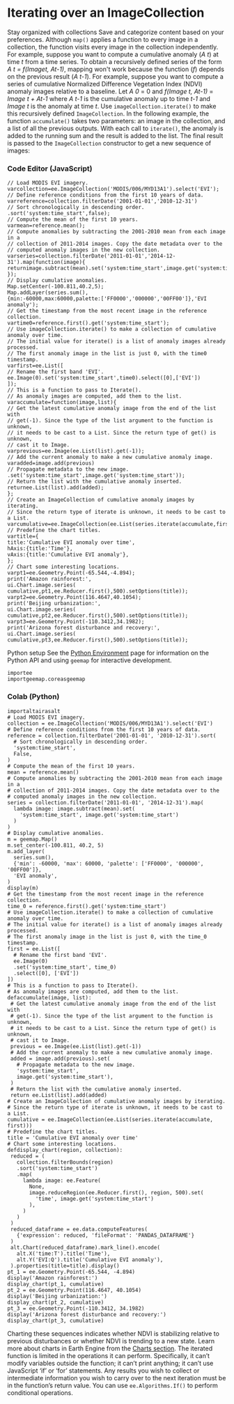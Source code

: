  
#  Iterating over an ImageCollection 
Stay organized with collections  Save and categorize content based on your preferences. 
Although `map()` applies a function to every image in a collection, the function visits every image in the collection independently. For example, suppose you want to compute a cumulative anomaly (_A t_) at time _t_ from a time series. To obtain a recursively defined series of the form _A t = f(Imaget, At-1)_, mapping won't work because the function (_f_) depends on the previous result (_A t-1_). For example, suppose you want to compute a series of cumulative Normalized Difference Vegetation Index (NDVI) anomaly images relative to a baseline. Let _A 0_ = 0 and _f(Image t, At-1)_ = _Image t + At-1_ where _A t-1_ is the cumulative anomaly up to time _t-1_ and _Image t_ is the anomaly at time _t_. Use `imageCollection.iterate()` to make this recursively defined `ImageCollection`. In the following example, the function `accumulate()` takes two parameters: an image in the collection, and a list of all the previous outputs. With each call to `iterate()`, the anomaly is added to the running sum and the result is added to the list. The final result is passed to the `ImageCollection` constructor to get a new sequence of images:
### Code Editor (JavaScript)
```
// Load MODIS EVI imagery.
varcollection=ee.ImageCollection('MODIS/006/MYD13A1').select('EVI');
// Define reference conditions from the first 10 years of data.
varreference=collection.filterDate('2001-01-01','2010-12-31')
// Sort chronologically in descending order.
.sort('system:time_start',false);
// Compute the mean of the first 10 years.
varmean=reference.mean();
// Compute anomalies by subtracting the 2001-2010 mean from each image in a
// collection of 2011-2014 images. Copy the date metadata over to the
// computed anomaly images in the new collection.
varseries=collection.filterDate('2011-01-01','2014-12-31').map(function(image){
returnimage.subtract(mean).set('system:time_start',image.get('system:time_start'));
});
// Display cumulative anomalies.
Map.setCenter(-100.811,40.2,5);
Map.addLayer(series.sum(),
{min:-60000,max:60000,palette:['FF0000','000000','00FF00']},'EVI anomaly');
// Get the timestamp from the most recent image in the reference collection.
vartime0=reference.first().get('system:time_start');
// Use imageCollection.iterate() to make a collection of cumulative anomaly over time.
// The initial value for iterate() is a list of anomaly images already processed.
// The first anomaly image in the list is just 0, with the time0 timestamp.
varfirst=ee.List([
// Rename the first band 'EVI'.
ee.Image(0).set('system:time_start',time0).select([0],['EVI'])
]);
// This is a function to pass to Iterate().
// As anomaly images are computed, add them to the list.
varaccumulate=function(image,list){
// Get the latest cumulative anomaly image from the end of the list with
// get(-1). Since the type of the list argument to the function is unknown,
// it needs to be cast to a List. Since the return type of get() is unknown,
// cast it to Image.
varprevious=ee.Image(ee.List(list).get(-1));
// Add the current anomaly to make a new cumulative anomaly image.
varadded=image.add(previous)
// Propagate metadata to the new image.
.set('system:time_start',image.get('system:time_start'));
// Return the list with the cumulative anomaly inserted.
returnee.List(list).add(added);
};
// Create an ImageCollection of cumulative anomaly images by iterating.
// Since the return type of iterate is unknown, it needs to be cast to a List.
varcumulative=ee.ImageCollection(ee.List(series.iterate(accumulate,first)));
// Predefine the chart titles.
vartitle={
title:'Cumulative EVI anomaly over time',
hAxis:{title:'Time'},
vAxis:{title:'Cumulative EVI anomaly'},
};
// Chart some interesting locations.
varpt1=ee.Geometry.Point(-65.544,-4.894);
print('Amazon rainforest:',
ui.Chart.image.series(
cumulative,pt1,ee.Reducer.first(),500).setOptions(title));
varpt2=ee.Geometry.Point(116.4647,40.1054);
print('Beijing urbanization:',
ui.Chart.image.series(
cumulative,pt2,ee.Reducer.first(),500).setOptions(title));
varpt3=ee.Geometry.Point(-110.3412,34.1982);
print('Arizona forest disturbance and recovery:',
ui.Chart.image.series(
cumulative,pt3,ee.Reducer.first(),500).setOptions(title));
```

Python setup
See the [ Python Environment](https://developers.google.com/earth-engine/guides/python_install) page for information on the Python API and using `geemap` for interactive development.
```
importee
importgeemap.coreasgeemap
```

### Colab (Python)
```
importaltairasalt
# Load MODIS EVI imagery.
collection = ee.ImageCollection('MODIS/006/MYD13A1').select('EVI')
# Define reference conditions from the first 10 years of data.
reference = collection.filterDate('2001-01-01', '2010-12-31').sort(
  # Sort chronologically in descending order.
  'system:time_start',
  False,
)
# Compute the mean of the first 10 years.
mean = reference.mean()
# Compute anomalies by subtracting the 2001-2010 mean from each image in a
# collection of 2011-2014 images. Copy the date metadata over to the
# computed anomaly images in the new collection.
series = collection.filterDate('2011-01-01', '2014-12-31').map(
  lambda image: image.subtract(mean).set(
    'system:time_start', image.get('system:time_start')
  )
)
# Display cumulative anomalies.
m = geemap.Map()
m.set_center(-100.811, 40.2, 5)
m.add_layer(
  series.sum(),
  {'min': -60000, 'max': 60000, 'palette': ['FF0000', '000000', '00FF00']},
  'EVI anomaly',
)
display(m)
# Get the timestamp from the most recent image in the reference collection.
time_0 = reference.first().get('system:time_start')
# Use imageCollection.iterate() to make a collection of cumulative anomaly over time.
# The initial value for iterate() is a list of anomaly images already processed.
# The first anomaly image in the list is just 0, with the time_0 timestamp.
first = ee.List([
  # Rename the first band 'EVI'.
  ee.Image(0)
  .set('system:time_start', time_0)
  .select([0], ['EVI'])
])
# This is a function to pass to Iterate().
# As anomaly images are computed, add them to the list.
defaccumulate(image, list):
 # Get the latest cumulative anomaly image from the end of the list with
 # get(-1). Since the type of the list argument to the function is unknown,
 # it needs to be cast to a List. Since the return type of get() is unknown,
 # cast it to Image.
 previous = ee.Image(ee.List(list).get(-1))
 # Add the current anomaly to make a new cumulative anomaly image.
 added = image.add(previous).set(
   # Propagate metadata to the new image.
   'system:time_start',
   image.get('system:time_start'),
 )
 # Return the list with the cumulative anomaly inserted.
 return ee.List(list).add(added)
# Create an ImageCollection of cumulative anomaly images by iterating.
# Since the return type of iterate is unknown, it needs to be cast to a List.
cumulative = ee.ImageCollection(ee.List(series.iterate(accumulate, first)))
# Predefine the chart titles.
title = 'Cumulative EVI anomaly over time'
# Chart some interesting locations.
defdisplay_chart(region, collection):
 reduced = (
   collection.filterBounds(region)
   .sort('system:time_start')
   .map(
     lambda image: ee.Feature(
       None,
       image.reduceRegion(ee.Reducer.first(), region, 500).set(
         'time', image.get('system:time_start')
       ),
     )
   )
 )
 reduced_dataframe = ee.data.computeFeatures(
   {'expression': reduced, 'fileFormat': 'PANDAS_DATAFRAME'}
 )
 alt.Chart(reduced_dataframe).mark_line().encode(
   alt.X('time:T').title('Time'),
   alt.Y('EVI:Q').title('Cumulative EVI anomaly'),
 ).properties(title=title).display()
pt_1 = ee.Geometry.Point(-65.544, -4.894)
display('Amazon rainforest:')
display_chart(pt_1, cumulative)
pt_2 = ee.Geometry.Point(116.4647, 40.1054)
display('Beijing urbanization:')
display_chart(pt_2, cumulative)
pt_3 = ee.Geometry.Point(-110.3412, 34.1982)
display('Arizona forest disturbance and recovery:')
display_chart(pt_3, cumulative)
```

Charting these sequences indicates whether NDVI is stabilizing relative to previous disturbances or whether NDVI is trending to a new state. Learn more about charts in Earth Engine from the [Charts section](https://developers.google.com/earth-engine/guides/charts).
The iterated function is limited in the operations it can perform. Specifically, it can’t modify variables outside the function; it can’t print anything; it can’t use JavaScript ‘if’ or ‘for’ statements. Any results you wish to collect or intermediate information you wish to carry over to the next iteration must be in the function’s return value. You can use `ee.Algorithms.If()` to perform conditional operations. 
